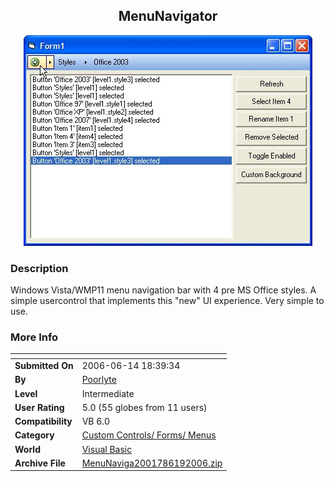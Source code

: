 ﻿<div align="center">

## MenuNavigator

<img src="PIC20066191658148843.jpg">
</div>

### Description

Windows Vista/WMP11 menu navigation bar with 4 pre MS Office styles. A simple usercontrol that implements this "new" UI experience. Very simple to use.
 
### More Info
 


<span>             |<span>
---                |---
**Submitted On**   |2006-06-14 18:39:34
**By**             |[Poorlyte](https://github.com/Planet-Source-Code/PSCIndex/blob/master/ByAuthor/poorlyte.md)
**Level**          |Intermediate
**User Rating**    |5.0 (55 globes from 11 users)
**Compatibility**  |VB 6\.0
**Category**       |[Custom Controls/ Forms/  Menus](https://github.com/Planet-Source-Code/PSCIndex/blob/master/ByCategory/custom-controls-forms-menus__1-4.md)
**World**          |[Visual Basic](https://github.com/Planet-Source-Code/PSCIndex/blob/master/ByWorld/visual-basic.md)
**Archive File**   |[MenuNaviga2001786192006\.zip](https://github.com/Planet-Source-Code/poorlyte-menunavigator__1-65711/archive/master.zip)








